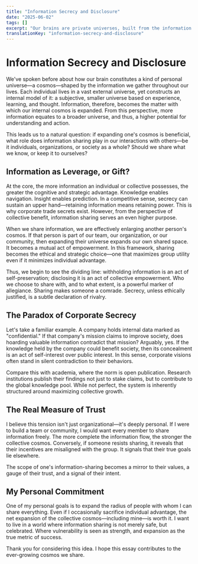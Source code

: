 ```yaml
---
title: "Information Secrecy and Disclosure"
date: "2025-06-02"
tags: []
excerpt: "Our brains are private universes, built from the information we collect. To gain information is to expand that cosmos. So when should we share what we know—and when should we withhold it?"
translationKey: "information-secrecy-and-disclosure"
---
```


# Information Secrecy and Disclosure

We've spoken before about how our brain constitutes a kind of personal universe—a cosmos—shaped by the information we gather throughout our lives. Each individual lives in a vast external universe, yet constructs an internal model of it: a subjective, smaller universe based on experience, learning, and thought. Information, therefore, becomes the matter with which our internal cosmos is expanded. From this perspective, more information equates to a broader universe, and thus, a higher potential for understanding and action.

This leads us to a natural question: if expanding one's cosmos is beneficial, what role does information sharing play in our interactions with others—be it individuals, organizations, or society as a whole? Should we share what we know, or keep it to ourselves?

## Information as Leverage, or Gift?

At the core, the more information an individual or collective possesses, the greater the cognitive and strategic advantage. Knowledge enables navigation. Insight enables prediction. In a competitive sense, secrecy can sustain an upper hand—retaining information means retaining power. This is why corporate trade secrets exist. However, from the perspective of collective benefit, information sharing serves an even higher purpose.

When we share information, we are effectively enlarging another person's cosmos. If that person is part of our team, our organization, or our community, then expanding their universe expands our own shared space. It becomes a mutual act of empowerment. In this framework, sharing becomes the ethical and strategic choice—one that maximizes group utility even if it minimizes individual advantage.

Thus, we begin to see the dividing line: withholding information is an act of self-preservation; disclosing it is an act of collective empowerment. Who we choose to share with, and to what extent, is a powerful marker of allegiance. Sharing makes someone a comrade. Secrecy, unless ethically justified, is a subtle declaration of rivalry.

## The Paradox of Corporate Secrecy

Let's take a familiar example. A company holds internal data marked as "confidential." If that company's mission claims to improve society, does hoarding valuable information contradict that mission? Arguably, yes. If the knowledge held by the company could benefit society, then its concealment is an act of self-interest over public interest. In this sense, corporate visions often stand in silent contradiction to their behaviors.

Compare this with academia, where the norm is open publication. Research institutions publish their findings not just to stake claims, but to contribute to the global knowledge pool. While not perfect, the system is inherently structured around maximizing collective growth.

## The Real Measure of Trust

I believe this tension isn't just organizational—it's deeply personal. If I were to build a team or community, I would want every member to share information freely. The more complete the information flow, the stronger the collective cosmos. Conversely, if someone resists sharing, it reveals that their incentives are misaligned with the group. It signals that their true goals lie elsewhere.

The scope of one's information-sharing becomes a mirror to their values, a gauge of their trust, and a signal of their intent.

## My Personal Commitment

One of my personal goals is to expand the radius of people with whom I can share everything. Even if I occasionally sacrifice individual advantage, the net expansion of the collective cosmos—including mine—is worth it. I want to live in a world where information sharing is not merely safe, but celebrated. Where vulnerability is seen as strength, and expansion as the true metric of success.

Thank you for considering this idea. I hope this essay contributes to the ever-growing cosmos we share.